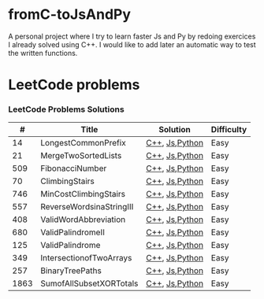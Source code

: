 # fromC-toJsAndPy
A personal project where I try to learn faster Js and Py by redoing exercices I already solved using C++.
I would like to add later an automatic way to test the written functions.

LeetCode problems
=================

### LeetCode Problems Solutions

| # | Title | Solution | Difficulty |
|---| ----- | -------- | ---------- |
|14|LongestCommonPrefix | [C++](./problems/easy/14.LongestCommonPrefix/cpp/main.cpp), [Js](./problems/easy/14.LongestCommonPrefix/js/main.js),[Python](./problems/easy/14.LongestCommonPrefix/python/main.py)|Easy|
|21|MergeTwoSortedLists | [C++](./problems/easy/21.MergeTwoSortedLists/cpp/main.cpp), [Js](./problems/easy/21.MergeTwoSortedLists/js/main.js),[Python](./problems/easy/21.MergeTwoSortedLists/python/main.py)|Easy|   
|509|FibonacciNumber | [C++](./problems/easy/509.FibonacciNumber/cpp/main.cpp), [Js](./problems/easy/509.FibonacciNumber/js/main.js),[Python](./problems/easy/509.FibonacciNumber/python/main.py)|Easy|
|70|ClimbingStairs | [C++](./problems/easy/70.ClimbingStairs/cpp/main.cpp), [Js](./problems/easy/70.ClimbingStairs/js/main.js),[Python](./problems/easy/70.ClimbingStairs/python/main.py)|Easy|
|746|MinCostClimbingStairs | [C++](./problems/easy/746.MinCostClimbingStairs/cpp/main.cpp), [Js](./problems/easy/746.MinCostClimbingStairs/js/main.js),[Python](./problems/easy/746.MinCostClimbingStairs/python/main.py)|Easy|
|557|ReverseWordsinaStringIII | [C++](./problems/easy/557.ReverseWordsinaStringIII/cpp/main.cpp), [Js](./problems/easy/557.ReverseWordsinaStringIII/js/main.js),[Python](./problems/easy/557.ReverseWordsinaStringIII/python/main.py)|Easy|
|408|ValidWordAbbreviation | [C++](./problems/easy/408.ValidWordAbbreviation/cpp/main.cpp), [Js](./problems/easy/408.ValidWordAbbreviation/js/main.js),[Python](./problems/easy/408.ValidWordAbbreviation/python/main.py)|Easy|
|680|ValidPalindromeII | [C++](./problems/easy/680.ValidPalindromeII/cpp/main.cpp), [Js](./problems/easy/680.ValidPalindromeII/js/main.js),[Python](./problems/easy/680.ValidPalindromeII/python/main.py)|Easy|
|125|ValidPalindrome  | [C++](./problems/easy/125.ValidPalindrome/cpp/main.cpp), [Js](./problems/easy/125.ValidPalindrome/js/main.js),[Python](./problems/easy/125.ValidPalindrome/python/main.py)|Easy|
|349|IntersectionofTwoArrays  | [C++](./problems/easy/349.IntersectionofTwoArrays/cpp/main.cpp), [Js](./problems/easy/349.IntersectionofTwoArrays/js/main.js),[Python](./problems/easy/349.IntersectionofTwoArrays/python/main.py)|Easy|
|257|BinaryTreePaths  | [C++](./problems/easy/257.BinaryTreePaths/cpp/main.cpp), [Js](./problems/easy/257.BinaryTreePaths/js/main.js),[Python](./problems/easy/257.BinaryTreePaths/python/main.py)|Easy|
|1863|SumofAllSubsetXORTotals| [C++](./problems/easy/1863.SumofAllSubsetXORTotals/cpp/main.cpp), [Js](./problems/easy/1863.SumofAllSubsetXORTotals/js/main.js),[Python](./problems/easy/1863.SumofAllSubsetXORTotals/python/main.py)|Easy|